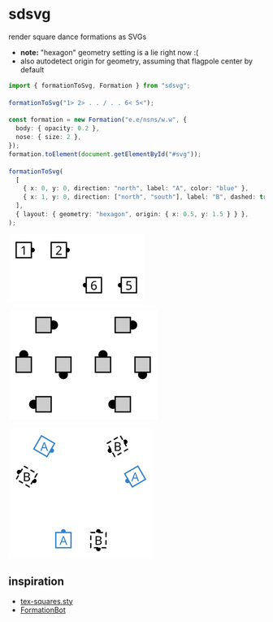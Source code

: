 # sdsvg

render square dance formations as SVGs

- **note:** "hexagon" geometry setting is a lie right now :(
- also autodetect origin for geometry, assuming that flagpole center by default

```ts
import { formationToSvg, Formation } from "sdsvg";

formationToSvg("1> 2> . . / . . 6< 5<");

const formation = new Formation("e.e/nsns/w.w", {
  body: { opacity: 0.2 },
  nose: { size: 2 },
});
formation.toElement(document.getElementById("#svg"));

formationToSvg(
  [
    { x: 0, y: 0, direction: "north", label: "A", color: "blue" },
    { x: 1, y: 0, direction: ["north", "south"], label: "B", dashed: true },
  ],
  { layout: { geometry: "hexagon", origin: { x: 0.5, y: 1.5 } } },
);
```

![](https://raw.githubusercontent.com/cjquines/sdsvg/main/src/__image_snapshots__/sample1.png)

![](https://raw.githubusercontent.com/cjquines/sdsvg/main/src/__image_snapshots__/sample2.png)

![](https://raw.githubusercontent.com/cjquines/sdsvg/main/src/__image_snapshots__/sample3.png)

## inspiration

- [tex-squares.sty](https://www.mit.edu/~tech-squares/resources/tex/)
- [FormationBot](https://gitlab.com/tech-squares/formationbot)
